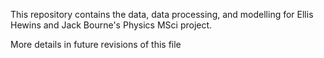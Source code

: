 This repository contains the data, data processing, and modelling for Ellis Hewins and Jack Bourne's Physics MSci project.

More details in future revisions of this file
